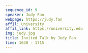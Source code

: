 ```yaml
---
sequence_id: 9
speaker: Judy Fan
webpage: https://judy.fan
affil: University
affil_link: https://university.edu
img: judy.jpg
title: Invited Talk by Judy Fan
time: 1630 - 1715
---
```

